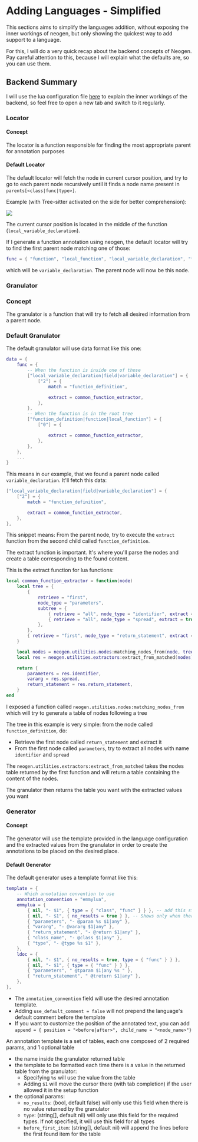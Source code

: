 # Adding Languages - Simplified

This sections aims to simplify the languages addition, without exposing the inner workings of neogen, but only showing the quickest way to add support to a language.

For this, I will do a very quick recap about the backend concepts of Neogen. Pay careful attention to this, because I will explain what the defaults are, so you can use them.

## Backend Summary

I will use the lua configuration file [here](../lua/neogen/configurations/lua.lua) to explain the inner workings of the backend, so feel free to open a new tab and switch to it regularly.

### Locator

#### Concept

The locator is a function responsible for finding the most appropriate parent for annotation purposes

#### Default Locator

The default locator will fetch the node in current cursor position, and try to go to each parent node recursively until it finds a node name present in `parents[<class|func|type>]`.

Example (with Tree-sitter activated on the side for better comprehension):

![](../.images/screen1.png)

The current cursor position is located in the middle of the function (`local_variable_declaration`).

If I generate a function annotation using neogen, the default locator will try to find the first parent node matching one of those:

```lua
func = { "function", "local_function", "local_variable_declaration", "field", "variable_declaration" },
```

which will be `variable_declaration`. The parent node will now be this node.

### Granulator

### Concept

The granulator is a function that will try to fetch all desired information from a parent node.

### Default Granulator

The default granulator will use data format like this one:

```lua
data = {
    func = {
        -- When the function is inside one of those
        ["local_variable_declaration|field|variable_declaration"] = {
            ["2"] = {
                match = "function_definition",

                extract = common_function_extractor,
            },
        },
        -- When the function is in the root tree
        ["function_definition|function|local_function"] = {
            ["0"] = {

                extract = common_function_extractor,
            },
        },
    },
    ...
}
```

This means in our example, that we found a parent node called `variable_declaration`. It'll fetch this data:

```lua
["local_variable_declaration|field|variable_declaration"] = {
    ["2"] = {
        match = "function_definition",

        extract = common_function_extractor,
    },
},
```

This snippet means: From the parent node, try to execute the `extract` function from the second child called `function_definition`.

The extract function is important. It's where you'll parse the nodes and create a table corresponding to the found content.

This is the extract function for lua functions:

```lua
local common_function_extractor = function(node)
    local tree = {
        {
            retrieve = "first",
            node_type = "parameters",
            subtree = {
                { retrieve = "all", node_type = "identifier", extract = true },
                { retrieve = "all", node_type = "spread", extract = true },
            },
        },
        { retrieve = "first", node_type = "return_statement", extract = true },
    }

    local nodes = neogen.utilities.nodes:matching_nodes_from(node, tree)
    local res = neogen.utilities.extractors:extract_from_matched(nodes)

    return {
        parameters = res.identifier,
        vararg = res.spread,
        return_statement = res.return_statement,
    }
end
```

I exposed a function called `neogen.utilities.nodes:matching_nodes_from` which will try to generate a table of nodes following a tree

The tree in this example is very simple: from the node called `function_definition`, do:
- Retrieve the first node called `return_statement` and extract it
- From the first node called `parameters`, try to extract all nodes with name `identifier` and `spread`

The `neogen.utilities.extractors:extract_from_matched` takes the nodes table returned by the first function and will return a table containing the content of the nodes.

The granulator then returns the table you want with the extracted values you want

### Generator

#### Concept

The generator will use the template provided in the language configuration and the extracted values from the granulator in order to create the annotations to be placed on the desired place.

#### Default Generator

The default generator uses a template format like this:

```lua
template = {
    -- Which annotation convention to use
    annotation_convention = "emmylua",
    emmylua = {
        { nil, "- $1", { type = { "class", "func" } } }, -- add this string only on requested types
        { nil, "- $1", { no_results = true } }, -- Shows only when there's no results from the granulator
        { "parameters", "- @param %s $1|any" },
        { "vararg", "- @vararg $1|any" },
        { "return_statement", "- @return $1|any" },
        { "class_name", "- @class $1|any" },
        { "type", "- @type %s $1" },
    },
    ldoc = {
        { nil, "- $1", { no_results = true, type = { "func" } } },
        { nil, "- $1", { type = { "func" } } },
        { "parameters", " @tparam $1|any %s " },
        { "return_statement", " @treturn $1|any" },
    },
},
```

- The `annotation_convention` field will use the desired annotation template.
- Adding `use_default_comment = false` will not prepend the language's default comment before the template
- If you want to customize the position of the annotated text, you can add `append = { position = "<before|after>", child_name = "<node_name>"}`

An annotation template is a set of tables, each one composed of 2 required params, and 1 optional table

- the name inside the granulator returned table
- the template to be formatted each time there is a value in the returned table from the granulator:
    - Specifying `%s` will use the value from the table
    - Adding `$1` will move the cursor there (with tab completion) if the user allowed it in the setup function
- the optional params: 
    - `no_results`: (bool, default false) will only use this field when there is no value returned by the granulator
    - `type`: (string[], default nil) will only use this field for the required types. If not specified, it will use this field for all types
    - `before_first_item`: (string[], default nil) will append the lines before the first found item for the table
